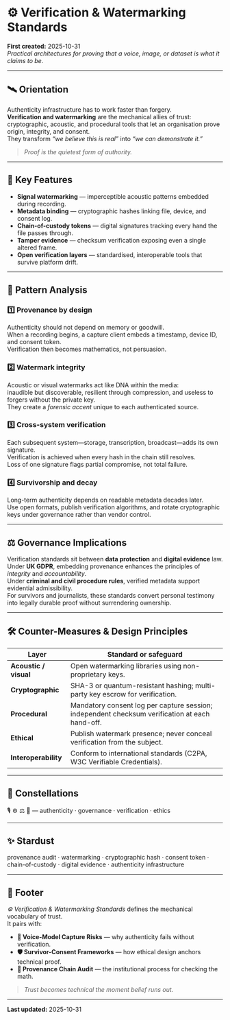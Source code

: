 # ⚙️ Verification & Watermarking Standards  
**First created:** 2025-10-31  
*Practical architectures for proving that a voice, image, or dataset is what it claims to be.*

---

## 🛰️ Orientation  

Authenticity infrastructure has to work faster than forgery.  
**Verification and watermarking** are the mechanical allies of trust:  
cryptographic, acoustic, and procedural tools that let an organisation prove origin, integrity, and consent.  
They transform *“we believe this is real”* into *“we can demonstrate it.”*

> *Proof is the quietest form of authority.*

---

## 🧩 Key Features  

- **Signal watermarking** — imperceptible acoustic patterns embedded during recording.  
- **Metadata binding** — cryptographic hashes linking file, device, and consent log.  
- **Chain-of-custody tokens** — digital signatures tracking every hand the file passes through.  
- **Tamper evidence** — checksum verification exposing even a single altered frame.  
- **Open verification layers** — standardised, interoperable tools that survive platform drift.

---

## 🧠 Pattern Analysis  

### 1️⃣ Provenance by design  
Authenticity should not depend on memory or goodwill.  
When a recording begins, a capture client embeds a timestamp, device ID, and consent token.  
Verification then becomes mathematics, not persuasion.

### 2️⃣ Watermark integrity  
Acoustic or visual watermarks act like DNA within the media:  
inaudible but discoverable, resilient through compression, and useless to forgers without the private key.  
They create a *forensic accent* unique to each authenticated source.

### 3️⃣ Cross-system verification  
Each subsequent system—storage, transcription, broadcast—adds its own signature.  
Verification is achieved when every hash in the chain still resolves.  
Loss of one signature flags partial compromise, not total failure.

### 4️⃣ Survivorship and decay  
Long-term authenticity depends on readable metadata decades later.  
Use open formats, publish verification algorithms, and rotate cryptographic keys under governance rather than vendor control.

---

## ⚖️ Governance Implications  

Verification standards sit between **data protection** and **digital evidence** law.  
Under **UK GDPR**, embedding provenance enhances the principles of *integrity* and *accountability*.  
Under **criminal and civil procedure rules**, verified metadata support evidential admissibility.  
For survivors and journalists, these standards convert personal testimony into legally durable proof without surrendering ownership.

---

## 🛠 Counter-Measures & Design Principles  

| **Layer** | **Standard or safeguard** |
|------------|---------------------------|
| **Acoustic / visual** | Open watermarking libraries using non-proprietary keys. |
| **Cryptographic** | SHA-3 or quantum-resistant hashing; multi-party key escrow for verification. |
| **Procedural** | Mandatory consent log per capture session; independent checksum verification at each hand-off. |
| **Ethical** | Publish watermark presence; never conceal verification from the subject. |
| **Interoperability** | Conform to international standards (C2PA, W3C Verifiable Credentials). |

---

## 🌌 Constellations  

🎙️ ⚙️ ⚖️ 🧿 — authenticity · governance · verification · ethics  

---

## ✨ Stardust  

provenance audit · watermarking · cryptographic hash · consent token · chain-of-custody · digital evidence · authenticity infrastructure  

---

## 🏮 Footer  

*⚙️ Verification & Watermarking Standards* defines the mechanical vocabulary of trust.  
It pairs with:  

- **🧬 Voice-Model Capture Risks** — why authenticity fails without verification.  
- **🛡️ Survivor-Consent Frameworks** — how ethical design anchors technical proof.  
- **📡 Provenance Chain Audit** — the institutional process for checking the math.  

> *Trust becomes technical the moment belief runs out.*

---

**Last updated:** 2025-10-31  
